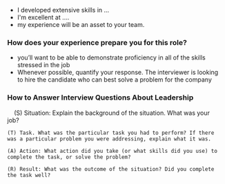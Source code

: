 * I developed extensive skills in ... 
* I'm excellent at ....
* my experience will be an asset to your team.

### How does your experience prepare you for this role?


* you’ll want to be able to demonstrate proficiency in all of the skills stressed in the job 
* Whenever possible, quantify your response. The interviewer is looking to hire the candidate who can best solve a problem for the company


### How to Answer Interview Questions About Leadership

    (S) Situation: Explain the background of the situation. What was your job?   
    
    (T) Task. What was the particular task you had to perform? If there was a particular problem you were addressing, explain what it was.    
    
    (A) Action: What action did you take (or what skills did you use) to complete the task, or solve the problem?    
    
    (R) Result: What was the outcome of the situation? Did you complete the task well?
